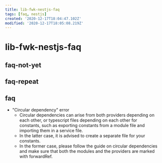 ```yaml
---
title: lib-fwk-nestjs-faq
tags: [faq, nestjs]
created: '2020-12-17T18:04:47.102Z'
modified: '2020-12-17T18:05:08.219Z'
---
```


# lib-fwk-nestjs-faq

## faq-not-yet

## faq-repeat

## faq

 

- "Circular dependency" error
  - Circular dependencies can arise from both providers depending on each other, or typescript files depending on each other for constants, such as exporting constants from a module file and importing them in a service file.
  - In the latter case, it is advised to create a separate file for your constants. 
  - In the former case, please follow the guide on circular dependencies and make sure that both the modules and the providers are marked with forwardRef.
